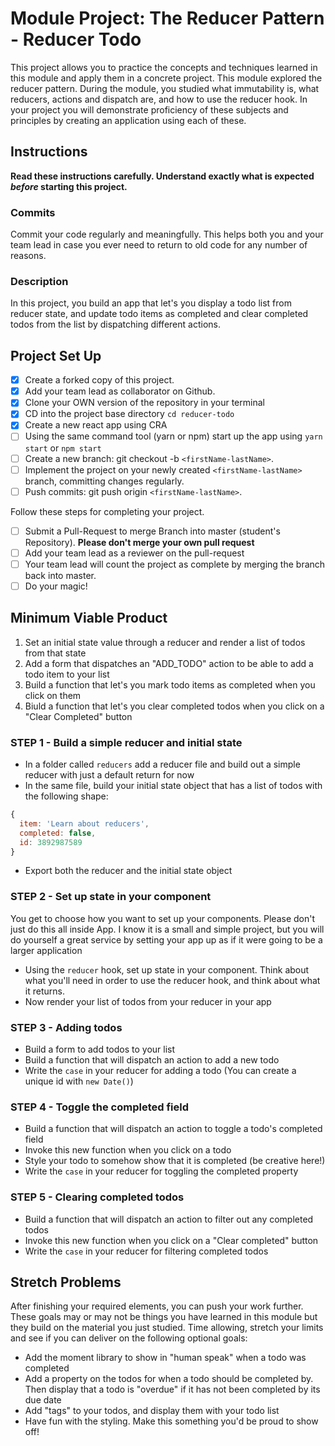 # Module Project: The Reducer Pattern - Reducer Todo

This project allows you to practice the concepts and techniques learned in this module and apply them in a concrete project. This module explored the reducer pattern. During the module, you studied what immutability is, what reducers, actions and dispatch are, and how to use the reducer hook. In your project you will demonstrate proficiency of these subjects and principles by creating an application using each of these.

## Instructions

**Read these instructions carefully. Understand exactly what is expected _before_ starting this project.**

### Commits

Commit your code regularly and meaningfully. This helps both you and your team lead in case you ever need to return to old code for any number of reasons.

### Description

In this project, you build an app that let's you display a todo list from reducer state, and update todo items as completed and clear completed todos from the list by dispatching different actions.

## Project Set Up

- [X] Create a forked copy of this project.
- [X] Add your team lead as collaborator on Github.
- [X] Clone your OWN version of the repository in your terminal
- [X] CD into the project base directory `cd reducer-todo`
- [X] Create a new react app using CRA
- [ ] Using the same command tool (yarn or npm) start up the app using `yarn start` or `npm start`
- [ ] Create a new branch: git checkout -b `<firstName-lastName>`.
- [ ] Implement the project on your newly created `<firstName-lastName>` branch, committing changes regularly.
- [ ] Push commits: git push origin `<firstName-lastName>`.

Follow these steps for completing your project.

- [ ] Submit a Pull-Request to merge <firstName-lastName> Branch into master (student's Repository). **Please don't merge your own pull request**
- [ ] Add your team lead as a reviewer on the pull-request
- [ ] Your team lead will count the project as complete by merging the branch back into master.
- [ ] Do your magic!

## Minimum Viable Product

1. Set an initial state value through a reducer and render a list of todos from that state
1. Add a form that dispatches an "ADD_TODO" action to be able to add a todo item to your list
1. Build a function that let's you mark todo items as completed when you click on them
1. Biuld a function that let's you clear completed todos when you click on a "Clear Completed" button

### STEP 1 - Build a simple reducer and initial state

- In a folder called `reducers` add a reducer file and build out a simple reducer with just a default return for now
- In the same file, build your initial state object that has a list of todos with the following shape:

```js
{
  item: 'Learn about reducers',
  completed: false,
  id: 3892987589
}
```

- Export both the reducer and the initial state object

### STEP 2 - Set up state in your component

You get to choose how you want to set up your components. Please don't just do this all inside App. I know it is a small and simple project, but you will do yourself a great service by setting your app up as if it were going to be a larger application

- Using the `reducer` hook, set up state in your component. Think about what you'll need in order to use the reducer hook, and think about what it returns.
- Now render your list of todos from your reducer in your app

### STEP 3 - Adding todos

- Build a form to add todos to your list
- Build a function that will dispatch an action to add a new todo
- Write the `case` in your reducer for adding a todo (You can create a unique id with `new Date()`)

### STEP 4 - Toggle the completed field

- Build a function that will dispatch an action to toggle a todo's completed field
- Invoke this new function when you click on a todo
- Style your todo to somehow show that it is completed (be creative here!)
- Write the `case` in your reducer for toggling the completed property

### STEP 5 - Clearing completed todos

- Build a function that will dispatch an action to filter out any completed todos
- Invoke this new function when you click on a "Clear completed" button
- Write the `case` in your reducer for filtering completed todos

## Stretch Problems

After finishing your required elements, you can push your work further. These goals may or may not be things you have learned in this module but they build on the material you just studied. Time allowing, stretch your limits and see if you can deliver on the following optional goals:

- Add the moment library to show in "human speak" when a todo was completed
- Add a property on the todos for when a todo should be completed by. Then display that a todo is "overdue" if it has not been completed by its due date
- Add "tags" to your todos, and display them with your todo list
- Have fun with the styling. Make this something you'd be proud to show off!

